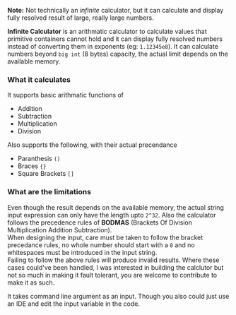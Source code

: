 **Note:** Not technically an _infinite_ calculator, but it can calculate and display fully resolved result of large, really large numbers.  

**Infinite Calculator** is an arithmatic calculator to calculate values that primitive containers cannot hold and it can display fully resolved numbers instead of converting them in exponents (eg: `1.12345e8`).
It can calculate numbers beyond `big int` (8 bytes) capacity, the actual limit depends on the available memory.  

### What it calculates
It supports basic arithmatic functions of  
- Addition
- Subtraction
- Multiplication
- Division

Also supports the following, with their actual precendance  
- Paranthesis `()`
- Braces `{}`
- Square Brackets `[]`

### What are the limitations
Even though the result depends on the available memory, the actual string input expression can only have the length upto `2^32`. Also the calculator follows the precedence rules of **BODMAS**
(Brackets Of Division Multiplication Addition Subtraction).  
When designing the input, care must be taken to follow the bracket precedance rules, no whole number should start with a `0` and no whitespaces must be introduced in the input string.  
Failing to follow the above rules will produce invalid results. Where these cases could've been handled, I was interested in building the calclutor but not so much in making it fault tolerant, you are welcome to contribute to make it as such.  

It takes command line argument as an input. Though you also could just use an IDE and edit the input variable in the code.
